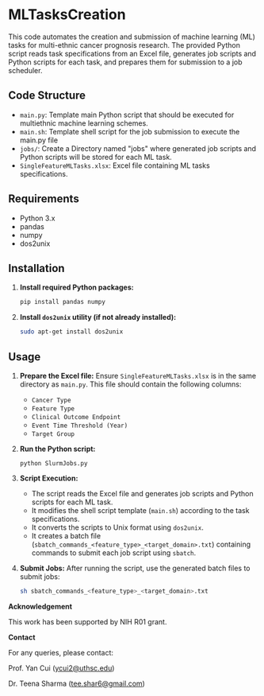 # MLTasksCreation

This code automates the creation and submission of machine learning (ML) tasks for multi-ethnic cancer prognosis research. The provided Python script reads task specifications from an Excel file, generates job scripts and Python scripts for each task, and prepares them for submission to a job scheduler.

## Code Structure

- `main.py`: Template main Python script that should be executed for multiethnic machine learning schemes.
- `main.sh`: Template shell script for the job submission to execute the main.py file
- `jobs/`: Create a Directory named "jobs" where generated job scripts and Python scripts will be stored for each ML task.
- `SingleFeatureMLTasks.xlsx`: Excel file containing ML tasks specifications.

## Requirements

- Python 3.x
- pandas
- numpy
- dos2unix

## Installation

1. **Install required Python packages:**
    ```sh
    pip install pandas numpy
    ```

2. **Install `dos2unix` utility (if not already installed):**
    ```sh
    sudo apt-get install dos2unix
    ```

## Usage

1. **Prepare the Excel file:**
   Ensure `SingleFeatureMLTasks.xlsx` is in the same directory as `main.py`. This file should contain the following columns:
    - `Cancer Type`
    - `Feature Type`
    - `Clinical Outcome Endpoint`
    - `Event Time Threshold (Year)`
    - `Target Group`

2. **Run the Python script:**
    ```
    python SlurmJobs.py
    ```

3. **Script Execution:**
    - The script reads the Excel file and generates job scripts and Python scripts for each ML task.
    - It modifies the shell script template (`main.sh`) according to the task specifications.
    - It converts the scripts to Unix format using `dos2unix`.
    - It creates a batch file (`sbatch_commands_<feature_type>_<target_domain>.txt`) containing commands to submit each job script using `sbatch`.

4. **Submit Jobs:**
    After running the script, use the generated batch files to submit jobs:
    ```sh
    sh sbatch_commands_<feature_type>_<target_domain>.txt
    ```


**Acknowledgement**

This work has been supported by NIH R01 grant.

**Contact**

For any queries, please contact:

Prof. Yan Cui (ycui2@uthsc.edu)

Dr. Teena Sharma (tee.shar6@gmail.com)





